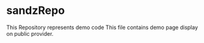 # sandzRepo
This Repository represents demo code
This file contains demo page display on public provider.
